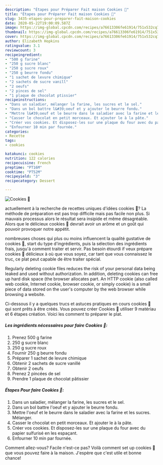 ```yaml
---
description: "Étapes pour Préparer Fait maison Cookies 🖤"
title: "Étapes pour Préparer Fait maison Cookies 🖤"
slug: 3435-etapes-pour-preparer-fait-maison-cookies
date: 2020-05-22T19:00:09.587Z
image: https://img-global.cpcdn.com/recipes/a76613306fe61914/751x532cq70/cookies-🖤-photo-principale-de-la-recette.jpg
thumbnail: https://img-global.cpcdn.com/recipes/a76613306fe61914/751x532cq70/cookies-🖤-photo-principale-de-la-recette.jpg
cover: https://img-global.cpcdn.com/recipes/a76613306fe61914/751x532cq70/cookies-🖤-photo-principale-de-la-recette.jpg
author: Elizabeth Hopkins
ratingvalue: 3.1
reviewcount: 3
recipeingredient:
- "500 g farine"
- "250 g sucre blanc"
- "250 g sucre roux"
- "250 g beurre fondu"
- "1 sachet de levure chimique"
- "2 sachets de sucre vanill"
- "2 oeufs"
- "2 pinces de sel"
- "1 plaque de chocolat ptissier"
recipeinstructions:
- "Dans un saladier, mélanger la farine, les sucres et le sel."
- "Dans un bol battre l&#39;oeuf et y ajouter le beurre fondu."
- "Mettre l&#39;oeuf et le beurre dans le saladier avec la farine et les sucres. Mélanger."
- "Casser le chocolat en petit morceaux. Et ajouter le à la pâte."
- "Créer vos cookies. Et disposez-les sur une plaque du four avec du papier sulfurisé en les espaçant."
- "Enfourner 10 min par fournée."
categories:
- Recette
tags:
- cookies

katakunci: cookies 
nutrition: 122 calories
recipecuisine: French
preptime: "PT16M"
cooktime: "PT52M"
recipeyield: "3"
recipecategory: Dessert

---
```



![Cookies 🖤](https://img-global.cpcdn.com/recipes/a76613306fe61914/751x532cq70/cookies-🖤-photo-principale-de-la-recette.jpg)

actuellement à la recherche de recettes uniques d'idées cookies 🖤? La méthode de préparation est pas trop difficile mais pas facile non plus. Si mauvais processus alors le résultat sera insipide et même désagréable. Alors que le délicieux cookies 🖤 devrait avoir un arôme et un goût qui pouvoir provoquer notre appétit.

nombreuses choses qui plus ou moins influencent la qualité gustative de cookies 🖤, start du type d'ingrédients, puis la sélection des ingrédients frais, jusqu'à comment traiter et servir. Pas besoin étourdi if veux prépare cookies 🖤 délicieux à où que vous soyez, car tant que vous connaissez le truc, ce plat peut capable de être traiter spécial.

Regularly deleting cookie files reduces the risk of your personal data being leaked and used without authorization. In addition, deleting cookies can free up hard disk space (the browser allocates part. An HTTP cookie (also called web cookie, Internet cookie, browser cookie, or simply cookie) is a small piece of data stored on the user&#39;s computer by the web browser while browsing a website.


Ci-dessous il y a quelques trucs et astuces pratiques en cours cookies 🖤 qui sont prêts à être créés. Vous pouvez créer Cookies 🖤 utiliser 9 matériau et 6 étapes création. Voici les comment to préparer le plat.

<!--inarticleads1-->

##### Les ingrédients nécessaires pour faire Cookies 🖤:

1. Prenez 500 g farine
1.  250 g sucre blanc
1.  250 g sucre roux
1. Fournir 250 g beurre fondu
1. Préparer 1 sachet de levure chimique
1. Obtenir 2 sachets de sucre vanillé
1. Obtenir 2 oeufs
1. Prenez 2 pincées de sel
1. Prendre 1 plaque de chocolat pâtissier




<!--inarticleads2-->

##### Étapes Pour faire Cookies 🖤:

1. Dans un saladier, mélanger la farine, les sucres et le sel.
1. Dans un bol battre l&#39;oeuf et y ajouter le beurre fondu.
1. Mettre l&#39;oeuf et le beurre dans le saladier avec la farine et les sucres. Mélanger.
1. Casser le chocolat en petit morceaux. Et ajouter le à la pâte.
1. Créer vos cookies. Et disposez-les sur une plaque du four avec du papier sulfurisé en les espaçant.
1. Enfourner 10 min par fournée.





Comment allez-vous? Facile n'est-ce pas? Voilà comment set up cookies 🖤 que vous pouvez faire à la maison. J'espère que c'est utile et bonne chance!
